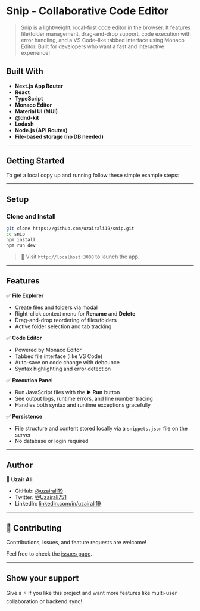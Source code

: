 # Snip - Collaborative Code Editor

> Snip is a lightweight, local-first code editor in the browser. It features file/folder management, drag-and-drop support, code execution with error handling, and a VS Code–like tabbed interface using Monaco Editor. Built for developers who want a fast and interactive experience!

## Built With

- **Next.js App Router**
- **React**
- **TypeScript**
- **Monaco Editor**
- **Material UI (MUI)**
- **@dnd-kit**
- **Lodash**
- **Node.js (API Routes)**
- **File-based storage (no DB needed)**

---

## Getting Started

To get a local copy up and running follow these simple example steps:

---

## Setup

### Clone and Install

```bash
git clone https://github.com/uzairali19/snip.git
cd snip
npm install
npm run dev
```

> 🚀 Visit `http://localhost:3000` to launch the app.

---

## Features

✅ **File Explorer**

- Create files and folders via modal
- Right-click context menu for **Rename** and **Delete**
- Drag-and-drop reordering of files/folders
- Active folder selection and tab tracking

✅ **Code Editor**

- Powered by Monaco Editor
- Tabbed file interface (like VS Code)
- Auto-save on code change with debounce
- Syntax highlighting and error detection

✅ **Execution Panel**

- Run JavaScript files with the **▶ Run** button
- See output logs, runtime errors, and line number tracing
- Handles both syntax and runtime exceptions gracefully

✅ **Persistence**

- File structure and content stored locally via a `snippets.json` file on the server
- No database or login required

---

## Author

👤 **Uzair Ali**

- GitHub: [@uzairali19](https://github.com/uzairali19)
- Twitter: [@Uzairali751](https://twitter.com/Uzairali751)
- LinkedIn: [linkedin.com/in/uzairali19](https://www.linkedin.com/in/uzairali19/)

---

## 🤝 Contributing

Contributions, issues, and feature requests are welcome!

Feel free to check the [issues page](https://github.com/uzairali19/snip/issues).

---

## Show your support

Give a ⭐️ if you like this project and want more features like multi-user collaboration or backend sync!

